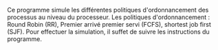 Ce programme simule les différentes politiques d'ordonnancement des processus au niveau du processeur.
Les politiques d'ordonnancement : Round Robin (RR), Premier arrivé premier servi (FCFS), shortest job first (SJF).
Pour effectuer la simulation, il suffet de suivre les instructions du programme.

